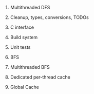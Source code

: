 


1. Multithreaded DFS
2. Cleanup, types, conversions, TODOs
3. С interface
4. Build system
5. Unit tests


1. BFS
2. Multithreaded BFS
3. Dedicated per-thread cache
4.  Global Cache
 







